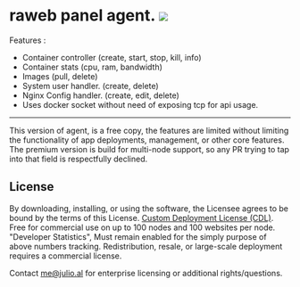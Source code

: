 # raweb panel agent. ![](https://jenkins.julio.al/job/raweb-agent/badge/icon)

Features :
 - Container controller (create, start, stop, kill, info)
 - Container stats (cpu, ram, bandwidth)
 - Images (pull, delete)
 - System user handler. (create, delete)
 - Nginx Config handler. (create, edit, delete)
 - Uses docker socket without need of exposing tcp for api usage.

 --- 

 This version of agent, is a free copy, the features are limited without limiting the functionality of app deployments, management, or other core features. 
 The premium version is build for multi-node support, so any PR trying to tap into that field is respectfully declined.


## License

By downloading, installing, or using the software, the Licensee agrees to be bound by the terms of this License. [Custom Deployment License (CDL)](./LICENSE).  
Free for commercial use on up to 100 nodes and 100 websites per node.
"Developer Statistics", Must remain enabled for the simply purpose of above numbers tracking.
Redistribution, resale, or large-scale deployment requires a commercial license.

Contact me@julio.al for enterprise licensing or additional rights/questions.
